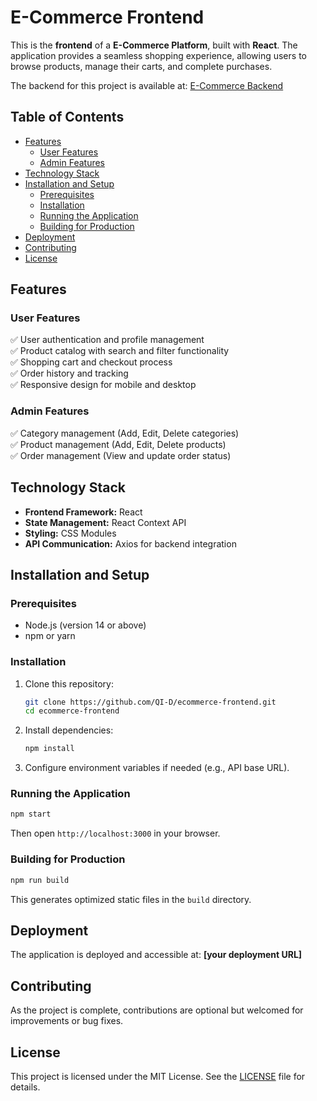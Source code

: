 # E-Commerce Frontend

This is the **frontend** of a **E-Commerce Platform**, built with **React**. The application provides a seamless shopping experience, allowing users to browse products, manage their carts, and complete purchases.

The backend for this project is available at: [E-Commerce Backend](https://github.com/QI-D/ecommerce-backend)

## Table of Contents

- [Features](#features)
  - [User Features](#user-features)
  - [Admin Features](#admin-features)
- [Technology Stack](#technology-stack)
- [Installation and Setup](#installation-and-setup)
  - [Prerequisites](#prerequisites)
  - [Installation](#installation)
  - [Running the Application](#running-the-application)
  - [Building for Production](#building-for-production)
- [Deployment](#deployment)
- [Contributing](#contributing)
- [License](#license)

## Features

### User Features

✅ User authentication and profile management  
✅ Product catalog with search and filter functionality  
✅ Shopping cart and checkout process  
✅ Order history and tracking  
✅ Responsive design for mobile and desktop

### Admin Features

✅ Category management (Add, Edit, Delete categories)  
✅ Product management (Add, Edit, Delete products)  
✅ Order management (View and update order status)

## Technology Stack

- **Frontend Framework:** React
- **State Management:** React Context API
- **Styling:** CSS Modules
- **API Communication:** Axios for backend integration

## Installation and Setup

### Prerequisites

- Node.js (version 14 or above)
- npm or yarn

### Installation

1. Clone this repository:

   ```bash
   git clone https://github.com/QI-D/ecommerce-frontend.git
   cd ecommerce-frontend
   ```

2. Install dependencies:

   ```bash
   npm install
   ```

3. Configure environment variables if needed (e.g., API base URL).

### Running the Application

```bash
npm start
```

Then open `http://localhost:3000` in your browser.

### Building for Production

```bash
npm run build
```

This generates optimized static files in the `build` directory.

## Deployment

The application is deployed and accessible at: **[your deployment URL]**

## Contributing

As the project is complete, contributions are optional but welcomed for improvements or bug fixes.

## License

This project is licensed under the MIT License. See the [LICENSE](LICENSE) file for details.
